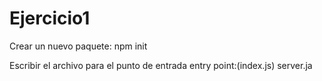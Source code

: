 # Ejercicio1

Crear un nuevo paquete:
npm init

Escribir el archivo para el punto de entrada
entry point:(index.js) server.ja
